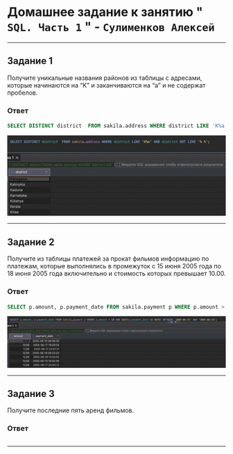 # Домашнее задание к занятию " `SQL. Часть 1` " - `Сулименков Алексей`

---

## Задание 1

Получите уникальные названия районов из таблицы с адресами, которые начинаются на “K” и заканчиваются на “a” и не содержат пробелов.

### Ответ

```SQL
SELECT DISTINCT district  FROM sakila.address WHERE district LIKE 'K%a' AND district NOT LIKE '% %';
```

![district](https://github.com/biparasite/DB-12-03HW/blob/main/district.png)

---

## Задание 2

Получите из таблицы платежей за прокат фильмов информацию по платежам, которые выполнялись в промежуток с 15 июня 2005 года по 18 июня 2005 года включительно и стоимость которых превышает 10.00.

### Ответ

```SQL
SELECT p.amount, p.payment_date FROM sakila.payment p WHERE p.amount > 10 AND CAST(p.payment_date AS DATE) BETWEEN '2005-06-15' AND '2005-06-18';
```

![amount](https://github.com/biparasite/DB-12-03HW/blob/main/amount.png)

---

## Задание 3

Получите последние пять аренд фильмов.

### Ответ

```SQL

```

---
